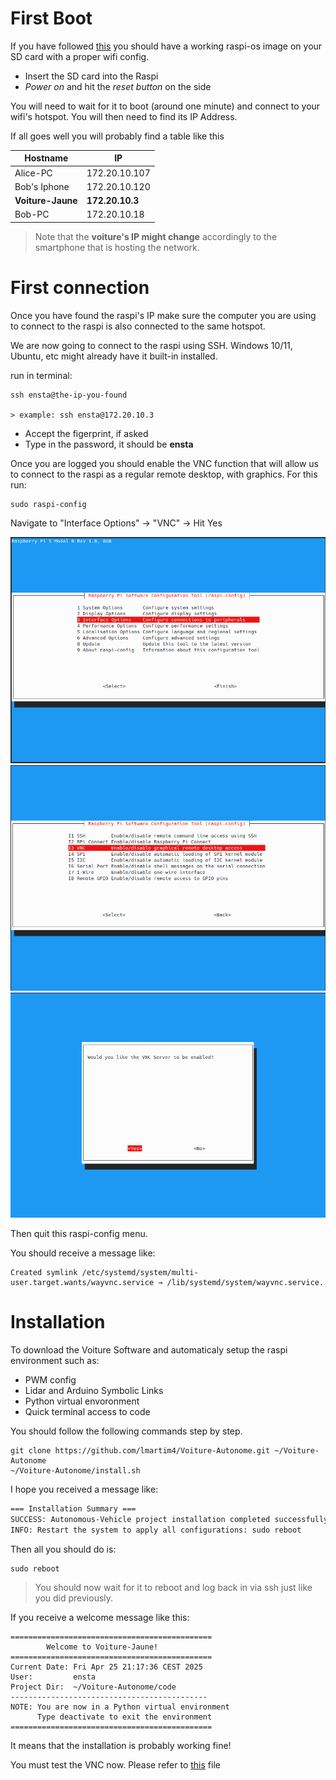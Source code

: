# First Boot

If you have followed [this](/docs/A_IMAGE_CREATOR.md) you should have a working raspi-os image on your SD card with a proper wifi config.

- Insert the SD card into the Raspi
- _Power on_ and hit the _reset button_ on the side

You will need to wait for it to boot (around one minute) and connect to your wifi's hotspot. You will then need to find its IP Address.

If all goes well you will probably find a table like this


| Hostname | IP |
| -------- | --- |
| Alice-PC      | 172.20.10.107 |
| Bob's Iphone  | 172.20.10.120 | 
| **Voiture-Jaune** | **172.20.10.3**   | 
| Bob-PC | 172.20.10.18 | 


> Note that the **voiture's IP might change** accordingly to the smartphone that is hosting the network.

# First connection

Once you have found the raspi's IP make sure the computer you are using to connect to the raspi is also connected to the same hotspot.

We are now going to connect to the raspi using SSH. Windows 10/11, Ubuntu, etc might already have it built-in installed.

run in terminal:

```
ssh ensta@the-ip-you-found

> example: ssh ensta@172.20.10.3
```

* Accept the figerprint, if asked
* Type in the password, it should be **ensta**

Once you are logged you should enable the VNC function that will allow us to connect to the raspi as a regular remote desktop, with graphics. For this run:

```
sudo raspi-config
```

Navigate to "Interface Options" -> "VNC" -> Hit Yes

![](/docs/images/raspi_config/step1.png)
![](/docs/images/raspi_config/step2.png)
![](/docs/images/raspi_config/step3.png)

Then quit this raspi-config menu.

You should receive a message like:

```
Created symlink /etc/systemd/system/multi-user.target.wants/wayvnc.service → /lib/systemd/system/wayvnc.service.
```

# Installation

To download the Voiture Software and automaticaly setup the raspi environment such as: 

- PWM config
- Lidar and Arduino Symbolic Links
- Python virtual envoronment
- Quick terminal access to code

You should follow the following commands step by step.

```
git clone https://github.com/lmartim4/Voiture-Autonome.git ~/Voiture-Autonome
~/Voiture-Autonome/install.sh
```

I hope you received a message like:

```bash
=== Installation Summary ===
SUCCESS: Autonomous-Vehicle project installation completed successfully!
INFO: Restart the system to apply all configurations: sudo reboot
```

Then all you should do is:

```
sudo reboot
```

> You should now wait for it to reboot and log back in via ssh just like you did previously.

If you receive a welcome message like this:

```
=============================================
        Welcome to Voiture-Jaune!
=============================================
Current Date: Fri Apr 25 21:17:36 CEST 2025
User:         ensta
Project Dir:  ~/Voiture-Autonome/code
--------------------------------------------
NOTE: You are now in a Python virtual environment
      Type deactivate to exit the environment
=============================================
```

It means that the installation is probably working fine!

You must test the VNC now. Please refer to [this](/docs/A_VNC.md) file